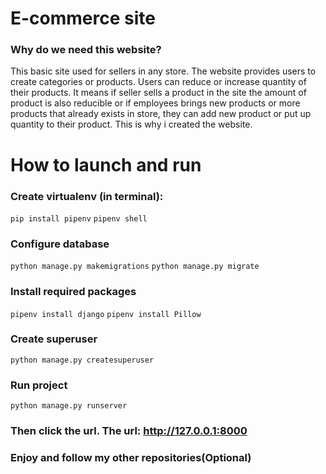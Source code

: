 # E-commerce site
### Why do we need this website?
This basic site used for sellers in any store. The website provides users to create categories or products. Users can reduce or increase quantity of their products. It means if seller sells a product in the site the amount of product is also reducible or if employees brings new products or more products that already exists in store, they can add new product or put up quantity to their product. This is why i created the website.
# How to launch and run
### Create virtualenv (in terminal):
```pip install pipenv```
```pipenv shell```
### Configure database
```python manage.py makemigrations```
```python manage.py migrate```
### Install required packages
```pipenv install django```
```pipenv install Pillow```
### Create superuser
```python manage.py createsuperuser```
### Run project
```python manage.py runserver```
### Then click the url. The url: http://127.0.0.1:8000
### Enjoy and follow my other repositories(Optional)
